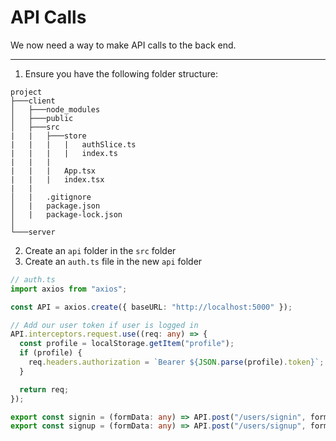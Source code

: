 # API Calls

We now need a way to make API calls to the back end.

---

1. Ensure you have the following folder structure:

```
project
├───client
│   ├───node_modules
│   ├───public
│   ├───src
|   |   ├───store
|   |   |   |   authSlice.ts
|   |   |   |   index.ts
|   |   |
|   |   |   App.tsx
|   |   |   index.tsx
|   |
│   |   .gitignore
│   |   package.json
│   |   package-lock.json
│
└───server
```

2. Create an `api` folder in the `src` folder
3. Create an `auth.ts` file in the new `api` folder

```ts
// auth.ts
import axios from "axios";

const API = axios.create({ baseURL: "http://localhost:5000" });

// Add our user token if user is logged in
API.interceptors.request.use((req: any) => {
  const profile = localStorage.getItem("profile");
  if (profile) {
    req.headers.authorization = `Bearer ${JSON.parse(profile).token}`;
  }

  return req;
});

export const signin = (formData: any) => API.post("/users/signin", formData);
export const signup = (formData: any) => API.post("/users/signup", formData);
```
